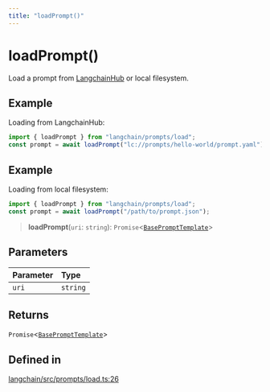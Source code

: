 ```yaml
---
title: "loadPrompt()"
---
```


# loadPrompt()

Load a prompt from [LangchainHub](https://github.com/hwchase17/langchain-hub) or local filesystem.

## Example

Loading from LangchainHub:

```ts
import { loadPrompt } from "langchain/prompts/load";
const prompt = await loadPrompt("lc://prompts/hello-world/prompt.yaml");
```

## Example

Loading from local filesystem:

```ts
import { loadPrompt } from "langchain/prompts/load";
const prompt = await loadPrompt("/path/to/prompt.json");
```

> **loadPrompt**(`uri`: `string`): `Promise`<[`BasePromptTemplate`](../../prompts/classes/BasePromptTemplate.md)\>

## Parameters

| Parameter | Type     |
| :-------- | :------- |
| `uri`     | `string` |

## Returns

`Promise`<[`BasePromptTemplate`](../../prompts/classes/BasePromptTemplate.md)\>

## Defined in

[langchain/src/prompts/load.ts:26](https://github.com/hwchase17/langchainjs/blob/ddf2996/langchain/src/prompts/load.ts#L26)
